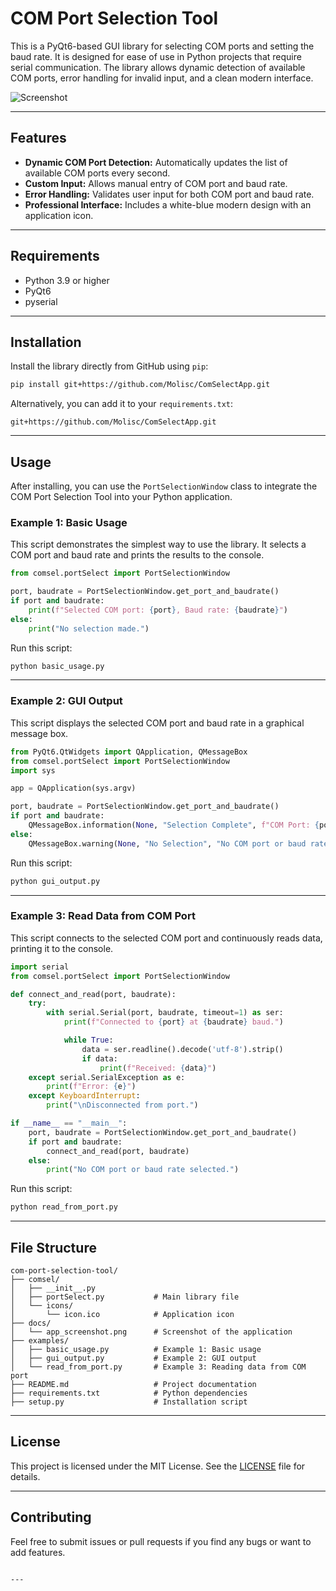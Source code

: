 
# COM Port Selection Tool

This is a PyQt6-based GUI library for selecting COM ports and setting the baud rate. It is designed for ease of use
in Python projects that require serial communication. The library allows dynamic detection of available COM ports, error
handling for invalid input, and a clean modern interface.

![Screenshot](./docs/app_screenshot.png)

---

## Features

- **Dynamic COM Port Detection:** Automatically updates the list of available COM ports every second.
- **Custom Input:** Allows manual entry of COM port and baud rate.
- **Error Handling:** Validates user input for both COM port and baud rate.
- **Professional Interface:** Includes a white-blue modern design with an application icon.

---

## Requirements

- Python 3.9 or higher
- PyQt6
- pyserial

---

## Installation

Install the library directly from GitHub using `pip`:

```bash
pip install git+https://github.com/Molisc/ComSelectApp.git
```

Alternatively, you can add it to your `requirements.txt`:

```text
git+https://github.com/Molisc/ComSelectApp.git
```

---

## Usage

After installing, you can use the `PortSelectionWindow` class to integrate the COM Port Selection Tool into your Python application.

### Example 1: Basic Usage

This script demonstrates the simplest way to use the library. It selects a COM port and baud rate and prints the results to the console.

```python
from comsel.portSelect import PortSelectionWindow

port, baudrate = PortSelectionWindow.get_port_and_baudrate()
if port and baudrate:
    print(f"Selected COM port: {port}, Baud rate: {baudrate}")
else:
    print("No selection made.")
```

Run this script:

```bash
python basic_usage.py
```

---

### Example 2: GUI Output

This script displays the selected COM port and baud rate in a graphical message box.

```python
from PyQt6.QtWidgets import QApplication, QMessageBox
from comsel.portSelect import PortSelectionWindow
import sys

app = QApplication(sys.argv)

port, baudrate = PortSelectionWindow.get_port_and_baudrate()
if port and baudrate:
    QMessageBox.information(None, "Selection Complete", f"COM Port: {port}\nBaud Rate: {baudrate}")
else:
    QMessageBox.warning(None, "No Selection", "No COM port or baud rate was selected.")
```

Run this script:

```bash
python gui_output.py
```

---

### Example 3: Read Data from COM Port

This script connects to the selected COM port and continuously reads data, printing it to the console.

```python
import serial
from comsel.portSelect import PortSelectionWindow

def connect_and_read(port, baudrate):
    try:
        with serial.Serial(port, baudrate, timeout=1) as ser:
            print(f"Connected to {port} at {baudrate} baud.")

            while True:
                data = ser.readline().decode('utf-8').strip()
                if data:
                    print(f"Received: {data}")
    except serial.SerialException as e:
        print(f"Error: {e}")
    except KeyboardInterrupt:
        print("\nDisconnected from port.")

if __name__ == "__main__":
    port, baudrate = PortSelectionWindow.get_port_and_baudrate()
    if port and baudrate:
        connect_and_read(port, baudrate)
    else:
        print("No COM port or baud rate selected.")
```

Run this script:

```bash
python read_from_port.py
```

---

## File Structure

```
com-port-selection-tool/
├── comsel/
│   ├── __init__.py
│   ├── portSelect.py           # Main library file
│   └── icons/
│       └── icon.ico            # Application icon
├── docs/
│   └── app_screenshot.png      # Screenshot of the application
├── examples/
│   ├── basic_usage.py          # Example 1: Basic usage
│   ├── gui_output.py           # Example 2: GUI output
│   └── read_from_port.py       # Example 3: Reading data from COM port
├── README.md                   # Project documentation
├── requirements.txt            # Python dependencies
├── setup.py                    # Installation script
```

---

## License

This project is licensed under the MIT License. See the [LICENSE](LICENSE) file for details.

---

## Contributing

Feel free to submit issues or pull requests if you find any bugs or want to add features.
```

---
